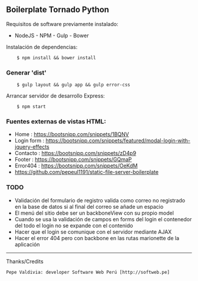 ## Boilerplate Tornado Python

Requisitos de software previamente instalado:

+ NodeJS - NPM - Gulp - Bower

Instalación de dependencias:

		$ npm install && bower install

### Generar 'dist'

		$ gulp layout && gulp app && gulp error-css

Arrancar servidor de desarrollo Express:

		$ npm start

### Fuentes externas de vistas HTML:

+ Home : https://bootsnipp.com/snippets/1BQNV
+ Login form : https://bootsnipp.com/snippets/featured/modal-login-with-jquery-effects
+ Contacto : https://bootsnipp.com/snippets/zD4p9
+ Footer : https://bootsnipp.com/snippets/GQmaP
+ Error404 : https://bootsnipp.com/snippets/OeKdM
+ https://github.com/pepeul1191/static-file-server-boilerplate

### TODO

+ Validación del formulario de registro valida como correo no registrado en la base de datos si al final del correo se añade un espacio
+ El menú del sitio debe ser un backboneView con su propio model
+ Cuando se usa la validación de campos en forms del login el contenedor del todo el login no se expande con el contenido
+ Hacer que el login se comunique con el servidor mediante AJAX
+ Hacer el error 404 pero con backbone en las rutas marionette de la aplicación

---

 Thanks/Credits

    Pepe Valdivia: developer Software Web Perú [http://softweb.pe]
